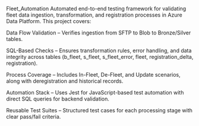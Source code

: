 Fleet_Automation
Automated end-to-end testing framework for validating fleet data ingestion, transformation, and registration processes in Azure Data Platform.
This project covers:

Data Flow Validation – Verifies ingestion from SFTP to Blob to Bronze/Silver tables.

SQL-Based Checks – Ensures transformation rules, error handling, and data integrity across tables (b_fleet, s_fleet, s_fleet_error, fleet, registration_delta, registration).

Process Coverage – Includes In-Fleet, De-Fleet, and Update scenarios, along with deregistration and historical records.

Automation Stack – Uses Jest for JavaScript-based test automation with direct SQL queries for backend validation.

Reusable Test Suites – Structured test cases for each processing stage with clear pass/fail criteria.
